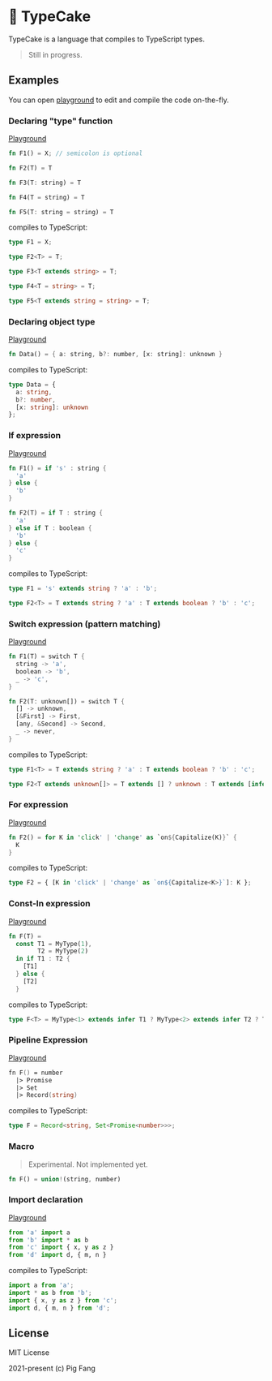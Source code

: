 # 🍰 TypeCake

TypeCake is a language that compiles to TypeScript types.

> Still in progress.

## Examples

You can open [playground](https://typecake.vercel.app/) to edit and compile the code on-the-fly.

### Declaring "type" function

[Playground](https://typecake.vercel.app/?code=H4sIAAAAAAAAA0vLU3Az1NBUsFXIK81NSi2yVtDXVyhOzc1Mzs_Jz1PILFbILyjJzM9LzOHiSgOqNdIIASkOgfCMNUKsFIpLijLz0pFETTRCgBwMYVOEYjRpADAFjSqFAAAA)

```rust
fn F1() = X; // semicolon is optional

fn F2(T) = T

fn F3(T: string) = T

fn F4(T = string) = T

fn F5(T: string = string) = T
```

compiles to TypeScript:

```ts
type F1 = X;

type F2<T> = T;

type F3<T extends string> = T;

type F4<T = string> = T;

type F5<T extends string = string> = T;
```

### Declaring object type

[Playground](https://typecake.vercel.app/?code=H4sIAAAAAAAAA0vLU3BJLEnU0FSwVahWSLRSKC4pysxL11FIsrdSyCvNTUot0lGIroCJx1oplOZl5-WX5ynUcnGl5SkEFOUXpBaVVDqCTQAZFa2eqB6LLOWEJJUElAIAoqFYM3MAAAA)

```rust
fn Data() = { a: string, b?: number, [x: string]: unknown }
```

compiles to TypeScript:

```ts
type Data = {
  a: string,
  b?: number,
  [x: string]: unknown
};
```

### If expression

[Playground](https://typecake.vercel.app/?code=H4sIAAAAAAAAA11PTQuCQBC9-yveqVUQSa1L0DXoGh67KK4p2W64KxHRf29qXD-Cucz7mHmvUjjEfoA9mgrCCOxgbNeoC14eIHLhvSFbI3ktaPW8ijyJnw2m7M9i68aAhrHRPygLrVuZq6V0AJe_tK1lB_u8S_f0JE3fWk5LAfhBMDGJY4Z7Myp1lOpvhewCLpH6WRwiS1yTeKqyWhFOK-s5EfFjL-Sq_CoIYEm0TH9EqdVZWFyVfkTLBhsOk_pChFjPUm4dUeV06Md9ADiSQZagAQAA)

```rust
fn F1() = if 's' : string {
  'a'
} else {
  'b'
}

fn F2(T) = if T : string {
  'a'
} else if T : boolean {
  'b'
} else {
  'c'
}
```

compiles to TypeScript:

```ts
type F1 = 's' extends string ? 'a' : 'b';

type F2<T> = T extends string ? 'a' : T extends boolean ? 'b' : 'c';
```

### Switch expression (pattern matching)

[Playground](https://typecake.vercel.app/?code=H4sIAAAAAAAAA2WNwQqCQBRF9_MVdzcKBmm7oDaBHxDuREJjTEnfhDODSPTvOepkEbzFe-c87i0JJ2lIe8kehu4ke0ozHweovtbXCgmeDEgzbI7YBnbNaZiu0F0BHIosutiNtyPjAXsxVhLi0Ev-MpXuarpNz7qqFcaZEbcphZSNyOlHL4yvLVJXooMeHuLTdRbKNDr0bN_YO0f6q4mcWdK-1M4pMm0hOp-9AeU_KoMdAQAA)

```rust
fn F1(T) = switch T {
  string -> 'a',
  boolean -> 'b',
  _ -> 'c',
}

fn F2(T: unknown[]) = switch T {
  [] -> unknown,
  [&First] -> First,
  [any, &Second] -> Second,
  _ -> never,
}
```

compiles to TypeScript:

```ts
type F1<T> = T extends string ? 'a' : T extends boolean ? 'b' : 'c';

type F2<T extends unknown[]> = T extends [] ? unknown : T extends [infer First] ? First : T extends [any, infer Second] ? Second : never;
```

### For expression

[Playground](https://typecake.vercel.app/?code=H4sIAAAAAAAAA0vLU3Az1NBUsFVIyy9S8FbIzFNQT87JTM5WV6gBsjIS89JT1RWquRQUEvLzdFWqvWsTuGq5uNKA2owIakssBulSqXZOLMgsSczJrErV8NasTQAb5w00BgC743aYfQAAAA)

```rust
fn F2() = for K in 'click' | 'change' as `on${Capitalize(K)}` {
  K
}
```

compiles to TypeScript:

```ts
type F2 = { [K in 'click' | 'change' as `on${Capitalize<K>}`]: K };
```

### Const-In expression

[Playground](https://typecake.vercel.app/?code=H4sIAAAAAAAAA0vLU3DT0FSw5VJQSM7PKy5RCDFUsFUITi3RKC4pysxL19QBykBAiBFQxrGoKLFSI680Nym1SBMolZmnkJkG0mQFkq8GK44OMYwFMmoVUnOKU-FiRmAxLgBZkttDcQAAAA)

```rust
fn F(T) =
  const T1 = MyType(1),
        T2 = MyType(2)
  in if T1 : T2 {
    [T1]
  } else {
    [T2]
  }
```

compiles to TypeScript:

```ts
type F<T> = MyType<1> extends infer T1 ? MyType<2> extends infer T2 ? T1 extends T2 ? [T1] : [T2] : never : never;
```

### Pipeline Expression

[Playground](https://typecake.vercel.app/?code=H4sIAAAAAAAAA0vLU3DT0FSwVcgrzU1KLeJSUKixUwgoys_NLE6FcIJTSyCMoNTk_KIUjeKSosy8dE0uADxNif86AAAA)

```fsharp
fn F() = number
  |> Promise
  |> Set
  |> Record(string)
```

compiles to TypeScript:

```ts
type F = Record<string, Set<Promise<number>>>;
```

### Macro

> Experimental. Not implemented yet.

```rust
fn F() = union!(string, number)
```

### Import declaration

[Playground](https://typecake.vercel.app/?code=H4sIAAAAAAAAA0srys9VUE9UV8jMLcgvKlFI5EoDiyTBRbQUEosVkqDCyXDhaoUKHYVKkFyVQi1UNgUum6IDVJCro5AHlAMAxhXmOmMAAAA)

```python
from 'a' import a
from 'b' import * as b
from 'c' import { x, y as z }
from 'd' import d, { m, n }
```

compiles to TypeScript:

```ts
import a from 'a';
import * as b from 'b';
import { x, y as z } from 'c';
import d, { m, n } from 'd';
```

## License

MIT License

2021-present (c) Pig Fang
